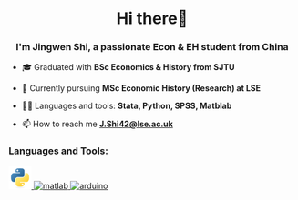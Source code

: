<h1 align="center">Hi there👋</h1>
<h3 align="center">I'm Jingwen Shi, a passionate Econ & EH student from China </h3>

- 🎓 Graduated with **BSc Economics & History from SJTU**

- 🌱 Currently pursuing **MSc Economic History (Research) at LSE**

- 👨‍💻 Languages and tools: **Stata, Python, SPSS, Matblab**

- 📫 How to reach me **J.Shi42@lse.ac.uk**


<h3 align="left">Languages and Tools:</h3>
<p align="left">  <a href="https://www.python.org" target="_blank" rel="noreferrer"> <img src="https://raw.githubusercontent.com/devicons/devicon/master/icons/python/python-original.svg" alt="python" width="40" height="40"/> </a> <a href="https://www.mathworks.com/" target="_blank" rel="noreferrer"> <img src="https://upload.wikimedia.org/wikipedia/commons/2/21/Matlab_Logo.png" alt="matlab" width="40" height="40"/> </a> <a href="https://www.arduino.cc/" target="_blank" rel="noreferrer"> <img src="https://cdn.worldvectorlogo.com/logos/arduino-1.svg" alt="arduino" width="40" height="40"/> </a> </p>
